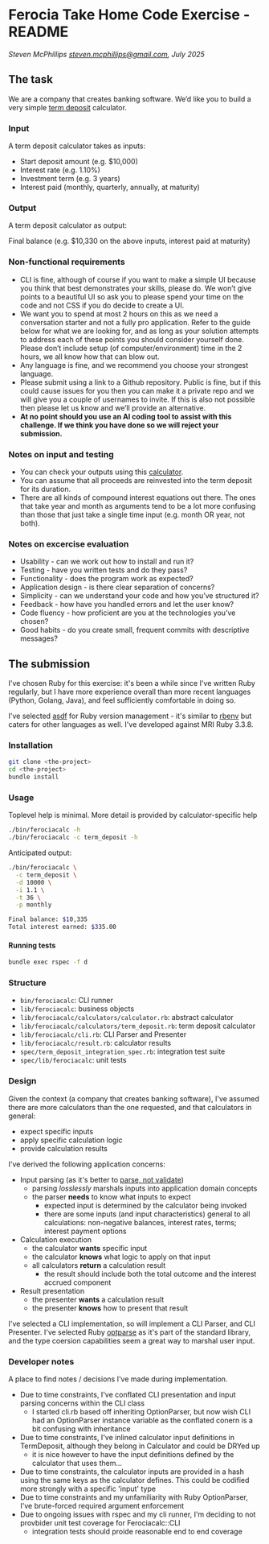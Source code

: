 # Ferocia Take Home Code Exercise - README

_Steven McPhillips <steven.mcphillips@gmail.com>, July 2025_


## The task

We are a company that creates banking software. We’d like you to build a very simple [term deposit](https://moneysmart.gov.au/saving/term-deposits) calculator.

### Input

A term deposit calculator takes as inputs:

- Start deposit amount (e.g. $10,000)
- Interest rate (e.g. 1.10%)
- Investment term (e.g. 3 years)
- Interest paid (monthly, quarterly, annually, at maturity)

### Output

A term deposit calculator as output:

Final balance (e.g. $10,330 on the above inputs, interest paid at maturity)

### Non-functional requirements

- CLI is fine, although of course if you want to make a simple UI because you think that best demonstrates your skills, please do. We won’t give points to a beautiful UI so ask you to please spend your time on the code and not CSS if you do decide to create a UI.
- We want you to spend at most 2 hours on this as we need a conversation starter and not a fully pro application. Refer to the guide below for what we are looking for, and as long as your solution attempts to address each of these points you should consider yourself done. Please don’t include setup (of computer/environment) time in the 2 hours, we all know how that can blow out.
- Any language is fine, and we recommend you choose your strongest language.
- Please submit using a link to a Github repository. Public is fine, but if this could cause issues for you then you can make it a private repo and we will give you a couple of usernames to invite. If this is also not possible then please let us know and we’ll provide an alternative.
- **At no point should you use an AI coding tool to assist with this challenge. If we think you have done so we will reject your submission.**

### Notes on input and testing

- You can check your outputs using this [calculator](https://www.bendigobank.com.au/calculators/deposit-and-savings/). 
- You can assume that all proceeds are reinvested into the term deposit for its duration.
- There are all kinds of compound interest equations out there. The ones that take year and month as arguments tend to be a lot more confusing than those that just take a single time input (e.g. month OR year, not both).

### Notes on excercise evaluation

- Usability - can we work out how to install and run it?
- Testing - have you written tests and do they pass?
- Functionality - does the program work as expected?
- Application design - is there clear separation of concerns?
- Simplicity - can we understand your code and how you’ve structured it?
- Feedback - how have you handled errors and let the user know?
- Code fluency - how proficient are you at the technologies you’ve chosen?
- Good habits - do you create small, frequent commits with descriptive messages?

## The submission

I've chosen Ruby for this exercise: it's been a while since I've written Ruby regularly, but I have more experience overall than more recent languages (Python, Golang, Java), and feel sufficiently comfortable in doing so.

I've selected [asdf](https://github.com/asdf-vm/asdf) for Ruby version management - it's similar to [rbenv](https://github.com/rbenv/rbenv) but caters for other languages as well. I've developed against MRI Ruby 3.3.8.

### Installation

```bash
git clone <the-project>
cd <the-project>
bundle install
```

### Usage

Toplevel help is minimal. More detail is provided by calculator-specific help

```bash
./bin/ferociacalc -h
./bin/ferociacalc -c term_deposit -h
```

Anticipated output:

```bash
./bin/ferociacalc \
  -c term_deposit \
  -d 10000 \
  -i 1.1 \
  -t 36 \
  -p monthly

Final balance: $10,335
Total interest earned: $335.00
```

#### Running tests

```bash
bundle exec rspec -f d
```

### Structure

- `bin/ferociacalc`: CLI runner
- `lib/ferociacalc`: business objects
- `lib/ferociacalc/calculators/calculator.rb`: abstract calculator
- `lib/ferociacalc/calculators/term_deposit.rb`: term deposit calculator
- `lib/ferociacalc/cli.rb`: CLI Parser and Presenter
- `lib/ferociacalc/result.rb`: calculator results
- `spec/term_deposit_integration_spec.rb`: integration test suite
- `spec/lib/ferociacalc`: unit tests

### Design

Given the context (a company that creates banking software), I've assumed there are more calculators than the one requested, and that calculators in general:

- expect specific inputs
- apply specific calculation logic
- provide calculation results

I've derived the following application concerns:

- Input parsing (as it's better to [parse, not validate](https://lexi-lambda.github.io/blog/2019/11/05/parse-don-t-validate/))
    - parsing _losslessly_ marshals inputs into application domain concepts
    - the parser **needs** to know what inputs to expect
        - expected input is determined by the calculator being invoked
        - there are some inputs (and input characteristics) general to all calculations: non-negative balances, interest rates, terms; interest payment options
- Calculation execution
    - the calculator **wants** specific input
    - the calculator **knows** what logic to apply on that input
    - all calculators **return** a calculation result
        - the result should include both the total outcome and the interest accrued component
- Result presentation
    - the presenter **wants** a calculation result
    - the presenter **knows** how to present that result

I've selected a CLI implementation, so will implement a CLI Parser, and CLI Presenter. I've selected Ruby [optparse](https://github.com/ruby/optparse) as it's part of the standard library, and the type coersion capabilities seem a great way to marshal user input.

### Developer notes

A place to find notes / decisions I've made during implementation.

- Due to time constraints, I've conflated CLI presentation and input parsing concerns within the CLI class
    - I started cli.rb based off inheriting OptionParser, but now wish CLI had an OptionParser instance variable as the conflated conern is a bit confusing with inheritance
- Due to time constraints, I've inlined calculator input definitions in TermDeposit, although they belong in Calculator and could be DRYed up
    - it is nice however to have the input definitions defined by the calculator that uses them...
- Due to time constraints, the calculator inputs are provided in a hash using the same keys as the calculator defines. This could be codified more strongly with a specific 'input' type
- Due to time constraints and my unfamiliarity with Ruby OptionParser, I've brute-forced required argument enforcement
- Due to ongoing issues with rspec and my cli runner, I'm deciding to not provbider unit test coverage for Ferociacalc::CLI
    - integration tests should proide reasonable end to end coverage 